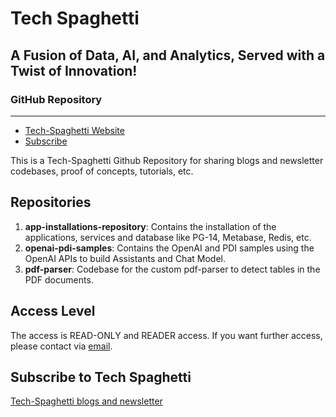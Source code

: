 # Tech Spaghetti
## A Fusion of Data, AI, and Analytics, Served with a Twist of Innovation!
### GitHub Repository

---

- [Tech-Spaghetti Website](https://tech-spaghetti.com/)
- [Subscribe](https://tech-spaghetti.com/subscribe/)

This is a Tech-Spaghetti Github Repository for sharing blogs and newsletter codebases, proof of concepts, tutorials, etc.

## Repositories

1. **app-installations-repository**: Contains the installation of the applications, services and database like PG-14, Metabase, Redis, etc.
2. **openai-pdi-samples**: Contains the OpenAI and PDI samples using the OpenAI APIs to build Assistants and Chat Model.
3. **pdf-parser**: Codebase for the custom pdf-parser to detect tables in the PDF documents.


## Access Level

The access is READ-ONLY and READER access. If you want further access, please contact via [email](tech.spaghetti.blogs@gmail.com).

## Subscribe to Tech Spaghetti

[Tech-Spaghetti blogs and newsletter](https://tech-spaghetti.com/subscribe/)
